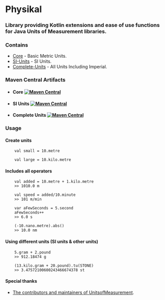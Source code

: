 # Physikal

### Library providing Kotlin extensions and ease of use functions for Java Units of Measurement libraries.

### Contains
- [Core](core) - Basic Metric Units. 
- [SI-Units](si-units) - SI Units.
- [Complete-Units](additional-units) - All Units Including Imperial.


### Maven Central Artifacts
- #### Core [![Maven Central](https://maven-badges.herokuapp.com/maven-central/org.tenkiv.physikal/core/badge.svg)](https://maven-badges.herokuapp.com/maven-central/org.tenkiv.physikal/core)

- #### SI Units [![Maven Central](https://maven-badges.herokuapp.com/maven-central/org.tenkiv.physikal/si-units/badge.svg)](https://maven-badges.herokuapp.com/maven-central/org.tenkiv.physikal/si-units)

- #### Complete Units [![Maven Central](https://maven-badges.herokuapp.com/maven-central/org.tenkiv.physikal/additional-units/badge.svg)](https://maven-badges.herokuapp.com/maven-central/org.tenkiv.physikal/additional-units)

### Usage
#### Create units
        val small = 10.metre
        
        val large = 10.kilo.metre
        
#### Includes all operators
        val added = 10.metre + 1.kilo.metre
        >> 1010.0 m
        
        val speed = added/10.minute 
        >> 101 m/min
        
        var aFewSeconds = 5.second
        aFewSeconds++
        >> 6.0 s
        
        (-10.nano.metre).abs()
        >> 10.0 nm

#### Using different units (SI units & other units)
        5.gram + 2.pound
        >> 912.18474 g
        
        (13.kilo.gram + 20.pound).tu(STONE)
        >> 3.47572100600243466674378 st
        
#### Special thanks
- [The contributors and maintainers of UnitsofMeasurement](https://github.com/unitsofmeasurement).
